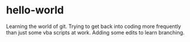 # hello-world

Learning the world of git. Trying to get back into coding more frequently than just some vba scripts at work. Adding some edits to learn branching.
